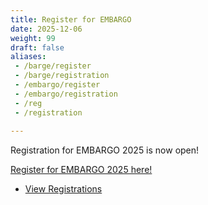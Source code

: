 ```yaml
---
title: Register for EMBARGO
date: 2025-12-06
weight: 99
draft: false
aliases:
 - /barge/register
 - /barge/registration
 - /embargo/register
 - /embargo/registration
 - /reg
 - /registration
  
---
```


Registration for EMBARGO 2025 is now open!

[Register for EMBARGO 2025 here!](https://barge.regfox.com/embargo-2025)

* [View Registrations](https://secure.barge.org/embargo2025review.php)
